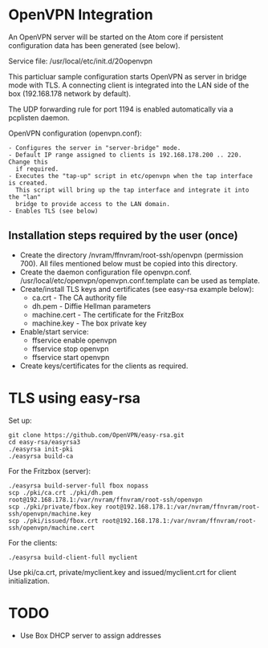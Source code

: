 OpenVPN Integration
===================

An OpenVPN server will be started on the Atom core if persistent configuration data
has been generated (see below).

Service file: /usr/local/etc/init.d/20openvpn

This particluar sample configuration starts OpenVPN as server in bridge mode
with TLS. A connecting client is integrated into the LAN side of the box 
(192.168.178 network by default).

The UDP forwarding rule for port 1194 is enabled automatically via a pcplisten
daemon.

OpenVPN configuration (openvpn.conf):

	- Configures the server in "server-bridge" mode.
	- Default IP range assigned to clients is 192.168.178.200 .. 220. Change this
	  if required.
	- Executes the "tap-up" script in etc/openvpn when the tap interface is created.
	  This script will bring up the tap interface and integrate it into the "lan"
	  bridge to provide access to the LAN domain.
	- Enables TLS (see below)

Installation steps required by the user (once)
----------------------------------------------
- Create the directory /nvram/ffnvram/root-ssh/openvpn (permission 700).
  All files mentioned below must be copied into this directory.
- Create the daemon configuration file openvpn.conf.
  /usr/local/etc/openvpn/openvpn.conf.template can be used as template.
- Create/install TLS keys and certificates (see easy-rsa example below):
	- ca.crt 	- The CA authority file
	- dh.pem 	- Diffie Hellman parameters
	- machine.cert	- The certificate for the FritzBox
	- machine.key	- The box private key
- Enable/start service:
	- ffservice enable openvpn
	- ffservice stop openvpn
	- ffservice start openvpn
- Create keys/certificates for the clients as required.

TLS using easy-rsa
==================

Set up:

	git clone https://github.com/OpenVPN/easy-rsa.git
	cd easy-rsa/easyrsa3
	./easyrsa init-pki
	./easyrsa build-ca

For the Fritzbox (server):

	./easyrsa build-server-full fbox nopass
	scp ./pki/ca.crt ./pki/dh.pem root@192.168.178.1:/var/nvram/ffnvram/root-ssh/openvpn
	scp ./pki/private/fbox.key root@192.168.178.1:/var/nvram/ffnvram/root-ssh/openvpn/machine.key
	scp ./pki/issued/fbox.crt root@192.168.178.1:/var/nvram/ffnvram/root-ssh/openvpn/machine.cert

For the clients:

	./easyrsa build-client-full myclient

Use pki/ca.crt, private/myclient.key and issued/myclient.crt for client initialization.

TODO
====
- Use Box DHCP server to assign addresses
